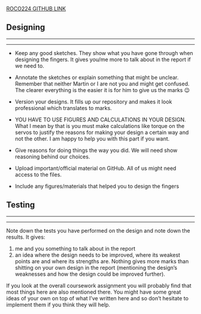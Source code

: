 [ROCO224 GITHUB LINK](https://github.com/ROCO224/ROCO224/wiki)



## **Designing**
--------------
--------------
* Keep any good sketches. They show what you have gone through when designing the fingers. It gives you/me more to talk about in the report if we need to. 

* Annotate the sketches or explain something that might be unclear. Remember that neither Martin or I are not you and might get confused. The clearer everything is the easier it is for him to give us the marks 😉 

* Version your designs. It fills up our repository and makes it look professional which translates to marks.

* YOU HAVE TO USE FIGURES AND CALCULATIONS IN YOUR DESIGN. What I mean by that is you must make calculations like torque on the servos to justify the reasons for making your design a certain way and not the other. I am happy to help you with this part if you want. 

* Give reasons for doing things the way you did. We will need show reasoning behind our choices.

* Upload important/official material on GitHub. All of us might need access to the files.

* Include any figures/materials that helped you to design the fingers

## **Testing**
------------
------------
Note down the tests you have performed on the design and note down the results. It gives: 

1. me and you something to talk about in the report
2. an idea where the design needs to be improved, where its weakest points are and where its strengths are. Nothing gives more marks than shitting on your own design in the report (mentioning the design’s weaknesses and how the design could be improved further).  

If you look at the overall coursework assignment you will probably find that most things here are also mentioned there. You might have some great ideas of your own on top of what I’ve written here and so don’t hesitate to implement them if you think they will help.

























